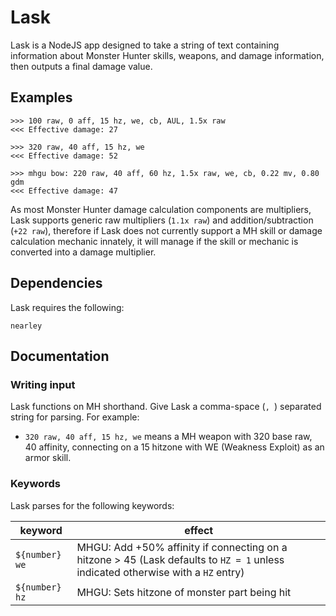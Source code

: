 # Lask

Lask is a NodeJS app designed to take a string of text containing information about Monster Hunter skills, weapons, and damage information, then outputs a final damage value.

## Examples

```
>>> 100 raw, 0 aff, 15 hz, we, cb, AUL, 1.5x raw
<<< Effective damage: 27

>>> 320 raw, 40 aff, 15 hz, we
<<< Effective damage: 52

>>> mhgu bow: 220 raw, 40 aff, 60 hz, 1.5x raw, we, cb, 0.22 mv, 0.80 gdm
<<< Effective damage: 47
```

As most Monster Hunter damage calculation components are multipliers, Lask supports generic raw multipliers (`1.1x raw`) and addition/subtraction (`+22 raw`), therefore if Lask does not currently support a MH skill or damage calculation mechanic innately, it will manage if the skill or mechanic is converted into a damage multiplier.

## Dependencies

Lask requires the following:

```
nearley
```

## Documentation

### Writing input

Lask functions on MH shorthand. Give Lask a comma-space (`, `) separated string for parsing. For example:

* `320 raw, 40 aff, 15 hz, we` means a MH weapon with 320 base raw, 40 affinity, connecting on a 15 hitzone with WE (Weakness Exploit) as an armor skill.


### Keywords

Lask parses for the following keywords:

keyword      | effect
------------ | -------------
`${number} we`         | MHGU: Add +50% affinity if connecting on a hitzone > 45 (Lask defaults to `HZ = 1` unless indicated otherwise with a `HZ` entry)
`${number} hz` | MHGU: Sets hitzone of monster part being hit